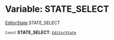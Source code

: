 # Variable: STATE\_SELECT

[EditorState](/en/auto-docs/fixed-layout-editor/modules/EditorState.md).STATE\_SELECT

`Const` **STATE\_SELECT**: [`EditorState`](/en/auto-docs/fixed-layout-editor/interfaces/EditorState-1.md)

